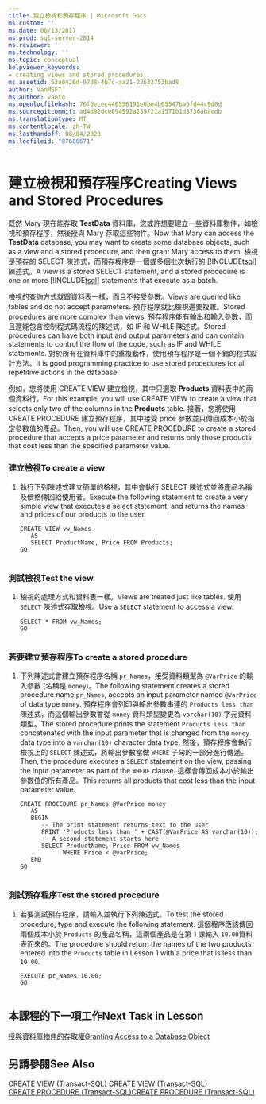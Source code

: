 ```yaml
---
title: 建立檢視和預存程序 | Microsoft Docs
ms.custom: ''
ms.date: 06/13/2017
ms.prod: sql-server-2014
ms.reviewer: ''
ms.technology: ''
ms.topic: conceptual
helpviewer_keywords:
- creating views and stored procedures
ms.assetid: 53a0426d-07d8-4b7c-aa21-22632753bad8
author: VanMSFT
ms.author: vanto
ms.openlocfilehash: 76f6ecec446536191e8be4b05547ba5fd44c9d8d
ms.sourcegitcommit: ad4d92dce894592a259721a1571b1d8736abacdb
ms.translationtype: MT
ms.contentlocale: zh-TW
ms.lasthandoff: 08/04/2020
ms.locfileid: "87686671"
---
```

# <a name="creating-views-and-stored-procedures"></a><span data-ttu-id="cb56f-102">建立檢視和預存程序</span><span class="sxs-lookup"><span data-stu-id="cb56f-102">Creating Views and Stored Procedures</span></span>
  <span data-ttu-id="cb56f-103">既然 Mary 現在能存取 **TestData** 資料庫，您或許想要建立一些資料庫物件，如檢視和預存程序，然後授與 Mary 存取這些物件。</span><span class="sxs-lookup"><span data-stu-id="cb56f-103">Now that Mary can access the **TestData** database, you may want to create some database objects, such as a view and a stored procedure, and then grant Mary access to them.</span></span> <span data-ttu-id="cb56f-104">檢視是預存的 SELECT 陳述式，而預存程序是一個或多個批次執行的 [!INCLUDE[tsql](../includes/tsql-md.md)] 陳述式。</span><span class="sxs-lookup"><span data-stu-id="cb56f-104">A view is a stored SELECT statement, and a stored procedure is one or more [!INCLUDE[tsql](../includes/tsql-md.md)] statements that execute as a batch.</span></span>  
  
 <span data-ttu-id="cb56f-105">檢視的查詢方式就跟資料表一樣，而且不接受參數。</span><span class="sxs-lookup"><span data-stu-id="cb56f-105">Views are queried like tables and do not accept parameters.</span></span> <span data-ttu-id="cb56f-106">預存程序就比檢視還要複雜。</span><span class="sxs-lookup"><span data-stu-id="cb56f-106">Stored procedures are more complex than views.</span></span> <span data-ttu-id="cb56f-107">預存程序能有輸出和輸入參數，而且還能包含控制程式碼流程的陳述式，如 IF 和 WHILE 陳述式。</span><span class="sxs-lookup"><span data-stu-id="cb56f-107">Stored procedures can have both input and output parameters and can contain statements to control the flow of the code, such as IF and WHILE statements.</span></span> <span data-ttu-id="cb56f-108">對於所有在資料庫中的重複動作，使用預存程序是一個不錯的程式設計方法。</span><span class="sxs-lookup"><span data-stu-id="cb56f-108">It is good programming practice to use stored procedures for all repetitive actions in the database.</span></span>  
  
 <span data-ttu-id="cb56f-109">例如，您將使用 CREATE VIEW 建立檢視，其中只選取 **Products** 資料表中的兩個資料行。</span><span class="sxs-lookup"><span data-stu-id="cb56f-109">For this example, you will use CREATE VIEW to create a view that selects only two of the columns in the **Products** table.</span></span> <span data-ttu-id="cb56f-110">接著，您將使用 CREATE PROCEDURE 建立預存程序，其中接受 price 參數並只傳回成本小於指定參數值的產品。</span><span class="sxs-lookup"><span data-stu-id="cb56f-110">Then, you will use CREATE PROCEDURE to create a stored procedure that accepts a price parameter and returns only those products that cost less than the specified parameter value.</span></span>  
  
### <a name="to-create-a-view"></a><span data-ttu-id="cb56f-111">建立檢視</span><span class="sxs-lookup"><span data-stu-id="cb56f-111">To create a view</span></span>  
  
1.  <span data-ttu-id="cb56f-112">執行下列陳述式建立簡單的檢視，其中會執行 SELECT 陳述式並將產品名稱及價格傳回給使用者。</span><span class="sxs-lookup"><span data-stu-id="cb56f-112">Execute the following statement to create a very simple view that executes a select statement, and returns the names and prices of our products to the user.</span></span>  
  
    ```  
    CREATE VIEW vw_Names  
       AS  
       SELECT ProductName, Price FROM Products;  
    GO  
  
    ```  
  
### <a name="test-the-view"></a><span data-ttu-id="cb56f-113">測試檢視</span><span class="sxs-lookup"><span data-stu-id="cb56f-113">Test the view</span></span>  
  
1.  <span data-ttu-id="cb56f-114">檢視的處理方式和資料表一樣。</span><span class="sxs-lookup"><span data-stu-id="cb56f-114">Views are treated just like tables.</span></span> <span data-ttu-id="cb56f-115">使用 `SELECT` 陳述式存取檢視。</span><span class="sxs-lookup"><span data-stu-id="cb56f-115">Use a `SELECT` statement to access a view.</span></span>  
  
    ```  
    SELECT * FROM vw_Names;  
    GO  
  
    ```  
  
### <a name="to-create-a-stored-procedure"></a><span data-ttu-id="cb56f-116">若要建立預存程序</span><span class="sxs-lookup"><span data-stu-id="cb56f-116">To create a stored procedure</span></span>  
  
1.  <span data-ttu-id="cb56f-117">下列陳述式會建立預存程序名稱 `pr_Names`，接受資料類型為 `@VarPrice` 的輸入參數 (名稱是 `money`)。</span><span class="sxs-lookup"><span data-stu-id="cb56f-117">The following statement creates a stored procedure name `pr_Names`, accepts an input parameter named `@VarPrice` of data type `money`.</span></span> <span data-ttu-id="cb56f-118">預存程序會列印與輸出參數串連的 `Products less than` 陳述式，而這個輸出參數會從 `money` 資料類型變更為 `varchar(10)` 字元資料類型。</span><span class="sxs-lookup"><span data-stu-id="cb56f-118">The stored procedure prints the statement `Products less than` concatenated with the input parameter that is changed from the `money` data type into a `varchar(10)` character data type.</span></span> <span data-ttu-id="cb56f-119">然後，預存程序會執行檢視上的 `SELECT` 陳述式，將輸出參數當做 `WHERE` 子句的一部分進行傳遞。</span><span class="sxs-lookup"><span data-stu-id="cb56f-119">Then, the procedure executes a `SELECT` statement on the view, passing the input parameter as part of the `WHERE` clause.</span></span> <span data-ttu-id="cb56f-120">這樣會傳回成本小於輸出參數值的所有產品。</span><span class="sxs-lookup"><span data-stu-id="cb56f-120">This returns all products that cost less than the input parameter value.</span></span>  
  
    ```  
    CREATE PROCEDURE pr_Names @VarPrice money  
       AS  
       BEGIN  
          -- The print statement returns text to the user  
          PRINT 'Products less than ' + CAST(@VarPrice AS varchar(10));  
          -- A second statement starts here  
          SELECT ProductName, Price FROM vw_Names  
                WHERE Price < @varPrice;  
       END  
    GO  
  
    ```  
  
### <a name="test-the-stored-procedure"></a><span data-ttu-id="cb56f-121">測試預存程序</span><span class="sxs-lookup"><span data-stu-id="cb56f-121">Test the stored procedure</span></span>  
  
1.  <span data-ttu-id="cb56f-122">若要測試預存程序，請輸入並執行下列陳述式。</span><span class="sxs-lookup"><span data-stu-id="cb56f-122">To test the stored procedure, type and execute the following statement.</span></span> <span data-ttu-id="cb56f-123">這個程序應該傳回兩個成本小於 `Products` 的產品名稱，這兩個產品是在第 1 課輸入 `10.00`資料表而來的。</span><span class="sxs-lookup"><span data-stu-id="cb56f-123">The procedure should return the names of the two products entered into the `Products` table in Lesson 1 with a price that is less than `10.00`.</span></span>  
  
    ```  
    EXECUTE pr_Names 10.00;  
    GO  
  
    ```  
  
## <a name="next-task-in-lesson"></a><span data-ttu-id="cb56f-124">本課程的下一項工作</span><span class="sxs-lookup"><span data-stu-id="cb56f-124">Next Task in Lesson</span></span>  
 [<span data-ttu-id="cb56f-125">授與資料庫物件的存取權</span><span class="sxs-lookup"><span data-stu-id="cb56f-125">Granting Access to a Database Object</span></span>](lesson-2-4-granting-access-to-a-database-object.md)  
  
## <a name="see-also"></a><span data-ttu-id="cb56f-126">另請參閱</span><span class="sxs-lookup"><span data-stu-id="cb56f-126">See Also</span></span>  
 <span data-ttu-id="cb56f-127">[CREATE VIEW &#40;Transact-SQL&#41;](/sql/t-sql/statements/create-view-transact-sql) </span><span class="sxs-lookup"><span data-stu-id="cb56f-127">[CREATE VIEW &#40;Transact-SQL&#41;](/sql/t-sql/statements/create-view-transact-sql) </span></span>  
 [<span data-ttu-id="cb56f-128">CREATE PROCEDURE &#40;Transact-SQL&#41;</span><span class="sxs-lookup"><span data-stu-id="cb56f-128">CREATE PROCEDURE &#40;Transact-SQL&#41;</span></span>](/sql/t-sql/statements/create-procedure-transact-sql)  
  
  
